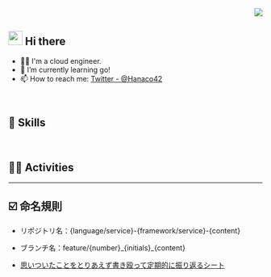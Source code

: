 <!-- 1. GitHub usernameを変更 -->
<div align="right">
  <img src="https://komarev.com/ghpvc/?username=username" />
</div>

<!-- 2. プロフィールや連絡先を変更 -->
## <img src="https://media.giphy.com/media/hvRJCLFzcasrR4ia7z/giphy.gif" width="28"> Hi there

- 🧑‍💻 I'm a cloud engineer.
- 🌱 I’m currently learning go!
- 📫 How to reach me: [Twitter - @Hanaco42](https://twitter.com/Hanaco42)
<br>


<!-- 3. 好きな技術スタックに変更 -->
<!-- ライトモート：theme=light, ダークモート：theme=dark -->
<!-- アイコンの選択肢一覧：https://arc.net/l/quote/zizyykfh -->
## 🌱 Skills
<!-- img alt="my skills" src="https://skillicons.dev/icons?theme=dark&perline=7&i=html,css,js,ts,react,next,figma,python,fastapi,go,docker,terraform,aws,gcp" / -->
<br>


<!-- 4. GitHub usernameを変更, 2箇所 -->
<!-- ライトモート：theme=light, ダークモート：theme=vue-dark  -->
## 🏃‍♀️ Activities
<div align="left"> 
  <!--img alt="Top Langs" height="170px" src="https://github-readme-stats.vercel.app/api?username=username&theme=vue-dark&layout=compact" /-->
  <!--img alt="github stats" height="170px" src="https://github-readme-stats.vercel.app/api/top-langs/?username=username&theme=vue-dark&layout=compact" /-->
</div>


<!--
This repository is a ✨ _special_ ✨ repository because its `README.md` (this file) appears on your GitHub profile.

Here are some ideas to get you started:

- 🔭 I’m currently working on ...
- 🌱 I’m currently learning ...
- 👯 I’m looking to collaborate on ...
- 🤔 I’m looking for help with ...
- 💬 Ask me about ...
- 📫 How to reach me: ...
- 😄 Pronouns: ...
- ⚡ Fun fact: ...
-->

---
## ☑️ 命名規則
- リポジトリ名：{language/service}-{framework/service}-{content}
- ブランチ名：feature/{number}\_{initials}\_{content}

- [思いついたことをとりあえず書き殴って定期的に振り返るシート](https://docs.google.com/spreadsheets/d/e/2PACX-1vQpXDYm-1INi8sCqHJo6mOzuz1o5IwRlo-mgcLqvLIKE3lN2LuJfO69oSdSwDH2PAGykUm-9sMWv0Dx/pubhtml)

<!--
**hanakonako42/hanakonako42** is a ✨ _special_ ✨ repository because its `README.md` (this file) appears on your GitHub profile.

Here are some ideas to get you started:

- 🔭 I’m currently working on ...
- 🌱 I’m currently learning ...
- 👯 I’m looking to collaborate on ...
- 🤔 I’m looking for help with ...
- 💬 Ask me about ...
- 📫 How to reach me: ...
- 😄 Pronouns: ...
- ⚡ Fun fact: ...
-->
